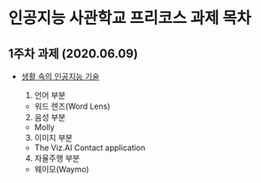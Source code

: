 # 인공지능 사관학교 프리코스 과제 목차

## 1주차 과제 (2020.06.09)

- [생활 속의 인공지능 기술](https://colab.research.google.com/github/ilkangna/Whistle/blob/master/%EC%83%9D%ED%99%9C_%EC%86%8D_%EC%9D%B8%EA%B3%B5%EC%A7%80%EB%8A%A5_%EA%B8%B0%EC%88%A0.ipynb)

  1. 언어 부분
    - 워드 렌즈(Word Lens)
  2. 음성 부분
   - Molly
  3. 이미지 부분
   - The Viz.AI Contact application
  4. 자율주행 부분
    - 웨이모(Waymo)
